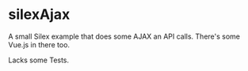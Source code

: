 # silexAjax
A small Silex example that does some AJAX an API calls.
There's some Vue.js in there too.

Lacks some Tests.